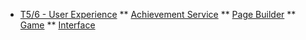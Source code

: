 * [T5/6 - User Experience](/task/t5/)
** [Achievement Service](/task/t5/achievementService)
** [Page Builder](/task/t5/pageBuilder)
** [Game](/task/t5/game)
** [Interface](/task/t5/interface)